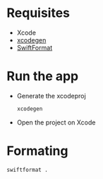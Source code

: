 # Requisites

- Xcode
- [xcodegen](https://github.com/yonaskolb/XcodeGen)
- [SwiftFormat](https://github.com/nicklockwood/SwiftFormat)

# Run the app
- Generate the xcodeproj 
  ```bash
  xcodegen
  ```
- Open the project on Xcode

# Formating
```bash
swiftformat .
```

